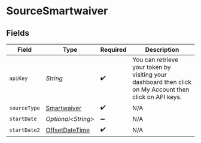 # SourceSmartwaiver


## Fields

| Field                                                                                                   | Type                                                                                                    | Required                                                                                                | Description                                                                                             |
| ------------------------------------------------------------------------------------------------------- | ------------------------------------------------------------------------------------------------------- | ------------------------------------------------------------------------------------------------------- | ------------------------------------------------------------------------------------------------------- |
| `apiKey`                                                                                                | *String*                                                                                                | :heavy_check_mark:                                                                                      | You can retrieve your token by visiting your dashboard then click on My Account then click on API keys. |
| `sourceType`                                                                                            | [Smartwaiver](../../models/shared/Smartwaiver.md)                                                       | :heavy_check_mark:                                                                                      | N/A                                                                                                     |
| `startDate`                                                                                             | *Optional\<String>*                                                                                     | :heavy_minus_sign:                                                                                      | N/A                                                                                                     |
| `startDate2`                                                                                            | [OffsetDateTime](https://docs.oracle.com/javase/8/docs/api/java/time/OffsetDateTime.html)               | :heavy_check_mark:                                                                                      | N/A                                                                                                     |
